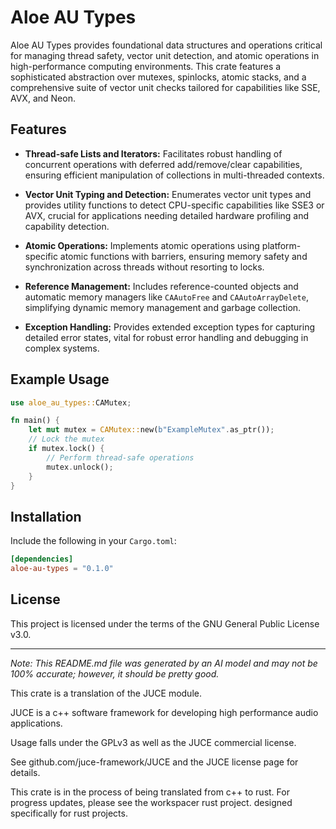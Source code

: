 # Aloe AU Types

Aloe AU Types provides foundational data structures and operations critical for managing thread safety, vector unit detection, and atomic operations in high-performance computing environments. This crate features a sophisticated abstraction over mutexes, spinlocks, atomic stacks, and a comprehensive suite of vector unit checks tailored for capabilities like SSE, AVX, and Neon.

## Features

- **Thread-safe Lists and Iterators:** Facilitates robust handling of concurrent operations with deferred add/remove/clear capabilities, ensuring efficient manipulation of collections in multi-threaded contexts.

- **Vector Unit Typing and Detection:** Enumerates vector unit types and provides utility functions to detect CPU-specific capabilities like SSE3 or AVX, crucial for applications needing detailed hardware profiling and capability detection.

- **Atomic Operations:** Implements atomic operations using platform-specific atomic functions with barriers, ensuring memory safety and synchronization across threads without resorting to locks.

- **Reference Management:** Includes reference-counted objects and automatic memory managers like `CAAutoFree` and `CAAutoArrayDelete`, simplifying dynamic memory management and garbage collection.

- **Exception Handling:** Provides extended exception types for capturing detailed error states, vital for robust error handling and debugging in complex systems.

## Example Usage

```rust
use aloe_au_types::CAMutex;

fn main() {
    let mut mutex = CAMutex::new(b"ExampleMutex".as_ptr());
    // Lock the mutex
    if mutex.lock() {
        // Perform thread-safe operations
        mutex.unlock();
    }
}
```

## Installation

Include the following in your `Cargo.toml`:

```toml
[dependencies]
aloe-au-types = "0.1.0"
```

## License

This project is licensed under the terms of the GNU General Public License v3.0.

---

*Note: This README.md file was generated by an AI model and may not be 100% accurate; however, it should be pretty good.*


This crate is a translation of the JUCE module.

JUCE is a c++ software framework for developing high performance audio applications.

Usage falls under the GPLv3 as well as the JUCE commercial license.

See github.com/juce-framework/JUCE and the JUCE license page for details.

This crate is in the process of being translated from c++ to rust. For progress updates, please see the workspacer rust project. designed specifically for rust projects.
